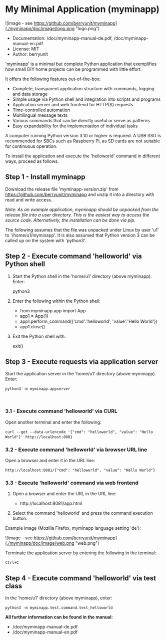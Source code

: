 # My Minimal Application (myminapp)

![image - see https://github.com/berryunit/myminapp](./myminapp/doc/image/logo.png "logo.png") 

- Documentation: /doc/myminapp-manual-de.pdf, /doc/myminapp-manual-en.pdf
- License: MIT
- Author: berryunit

'myminapp' is a minimal but complete Python application that exemplifies how small DIY home projects can be programmed with little effort.

It offers the following features out-of-the-box:

- Complete, transparent application structure with commands, logging and data storage
- Simple usage via Python shell and integration into scripts and programs
- Application server and web frontend for HTTP(S) requests
- Time-controlled automation
- Multilingual message texts
- Various commands that can be directly useful or serve as patterns
- Easy expandability for the implementation of individual tasks

A computer running Python version 3.10 or higher is required. A USB SSD is recommended for SBCs such as Raspberry Pi, as SD cards are not suitable for continuous operation.

To install the application and execute the 'helloworld' command in different ways, proceed as follows.

## Step 1 - Install myminapp

Download the release file 'myminapp-*version*.zip' from https://github.com/berryunit/myminapp and unzip it into a directory with read and write access.

*Note: As an example application, myminapp should be unpacked from the release file into a user directory. This is the easiest way to access the source code. Alternatively, the installation can be done via pip.*

The following assumes that the file was unpacked under Linux by user 'u1' to '/home/u1/myminapp'. It is also assumed that Python version 3 can be called up on the system with 'python3'.

## Step 2 - Execute command 'helloworld' via Python shell

1. Start the Python shell in the 'home/u1' directory (above myminapp). Enter:

	python3

2. Enter the following within the Python shell:

    - from myminapp.app import App
    - app1 = App(1)
    - app1.perform_command({'cmd':'helloworld', 'value':'Hello World'})
    - app1.close()

3. Exit the Python shell with:

	exit()

## Step 3 - Execute requests via application server

Start the application server in the 'home/u1' directory (above myminapp). Enter:

	python3 -m myminapp.appserver
 
### 3.1 - Execute command 'helloworld' via CURL

Open another terminal and enter the following:

	curl --get --data-urlencode '{"cmd": "helloworld", "value": "Hello World"}' http://localhost:8081

### 3.2 - Execute command 'helloworld' via browser URL line

Open a browser and enter it in the URL line:

	http://localhost:8081/{"cmd": "helloworld", "value": "Hello World"}

### 3.3 - Execute 'helloworld' command via web frontend

1. Open a browser and enter the URL in the URL line:

    - <div style="display: inline">http://localhost:8081/app.html</div>

2. Select the command 'helloworld' and press the command execution button.

Example image (Mozilla Firefox, myminapp language setting 'de'):

![image - see https://github.com/berryunit/myminapp](./myminapp/doc/image/web.png "web.png")

Terminate the application server by entering the following in the terminal:

	Ctrl+C

## Step 4 - Execute command 'helloworld' via test class

In the 'home/u1' directory (above myminapp), enter:

	python3 -m myminapp.test.command.test_helloworld

**All further information can be found in the manual:**

- /doc/myminapp-manual-de.pdf
- /doc/myminapp-manual-en.pdf